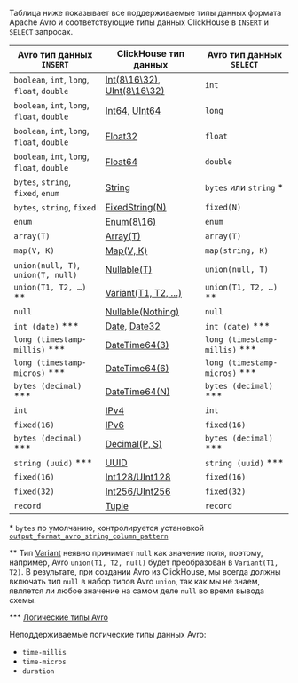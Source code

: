
Таблица ниже показывает все поддерживаемые типы данных формата Apache Avro и соответствующие типы данных ClickHouse в `INSERT` и `SELECT` запросах.

| Avro тип данных `INSERT`                     | ClickHouse тип данных                                                                                                       | Avro тип данных `SELECT`         |
|---------------------------------------------|----------------------------------------------------------------------------------------------------------------------------|---------------------------------|
| `boolean`, `int`, `long`, `float`, `double` | [Int(8\16\32)](/sql-reference/data-types/int-uint.md), [UInt(8\16\32)](/sql-reference/data-types/int-uint.md) | `int`                           |
| `boolean`, `int`, `long`, `float`, `double` | [Int64](/sql-reference/data-types/int-uint.md), [UInt64](/sql-reference/data-types/int-uint.md)               | `long`                          |
| `boolean`, `int`, `long`, `float`, `double` | [Float32](/sql-reference/data-types/float.md)                                                                          | `float`                         |
| `boolean`, `int`, `long`, `float`, `double` | [Float64](/sql-reference/data-types/float.md)                                                                          | `double`                        |
| `bytes`, `string`, `fixed`, `enum`          | [String](/sql-reference/data-types/string.md)                                                                          | `bytes` или `string` \*        |
| `bytes`, `string`, `fixed`                  | [FixedString(N)](/sql-reference/data-types/fixedstring.md)                                                             | `fixed(N)`                      |
| `enum`                                      | [Enum(8\16)](/sql-reference/data-types/enum.md)                                                                        | `enum`                          |
| `array(T)`                                  | [Array(T)](/sql-reference/data-types/array.md)                                                                         | `array(T)`                      |
| `map(V, K)`                                 | [Map(V, K)](/sql-reference/data-types/map.md)                                                                          | `map(string, K)`                |
| `union(null, T)`, `union(T, null)`          | [Nullable(T)](/sql-reference/data-types/date.md)                                                                       | `union(null, T)`                |
| `union(T1, T2, …)` \**                      | [Variant(T1, T2, …)](/sql-reference/data-types/variant.md)                                                            | `union(T1, T2, …)` \**          |
| `null`                                      | [Nullable(Nothing)](/sql-reference/data-types/special-data-types/nothing.md)                                           | `null`                          |
| `int (date)` \**\*                          | [Date](/sql-reference/data-types/date.md), [Date32](/sql-reference/data-types/date32.md)                       | `int (date)` \**\*              |
| `long (timestamp-millis)` \**\*             | [DateTime64(3)](/sql-reference/data-types/datetime.md)                                                                | `long (timestamp-millis)` \**\* |
| `long (timestamp-micros)` \**\*             | [DateTime64(6)](/sql-reference/data-types/datetime.md)                                                                | `long (timestamp-micros)` \**\* |
| `bytes (decimal)`  \**\*                    | [DateTime64(N)](/sql-reference/data-types/datetime.md)                                                                | `bytes (decimal)`  \**\*        |
| `int`                                       | [IPv4](/sql-reference/data-types/ipv4.md)                                                                             | `int`                           |
| `fixed(16)`                                 | [IPv6](/sql-reference/data-types/ipv6.md)                                                                             | `fixed(16)`                     |
| `bytes (decimal)` \**\*                     | [Decimal(P, S)](/sql-reference/data-types/decimal.md)                                                                  | `bytes (decimal)` \**\*         |
| `string (uuid)` \**\*                       | [UUID](/sql-reference/data-types/uuid.md)                                                                             | `string (uuid)` \**\*           |
| `fixed(16)`                                 | [Int128/UInt128](/sql-reference/data-types/int-uint.md)                                                               | `fixed(16)`                     |
| `fixed(32)`                                 | [Int256/UInt256](/sql-reference/data-types/int-uint.md)                                                               | `fixed(32)`                     |
| `record`                                    | [Tuple](/sql-reference/data-types/tuple.md)                                                                           | `record`                        |

\* `bytes` по умолчанию, контролируется установкой [`output_format_avro_string_column_pattern`](/operations/settings/settings-formats.md/#output_format_avro_string_column_pattern)

\**  Тип [Variant](/sql-reference/data-types/variant) неявно принимает `null` как значение поля, поэтому, например, Avro `union(T1, T2, null)` будет преобразован в `Variant(T1, T2)`. В результате, при создании Avro из ClickHouse, мы всегда должны включать тип `null` в набор типов Avro `union`, так как мы не знаем, является ли любое значение на самом деле `null` во время вывода схемы.

\**\* [Логические типы Avro](https://avro.apache.org/docs/current/spec.html#Logical+Types)

Неподдерживаемые логические типы данных Avro:
- `time-millis`
- `time-micros`
- `duration`
```
